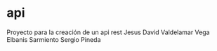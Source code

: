 # api
Proyecto para la creación de un api rest
Jesus David Valdelamar Vega
Elbanis Sarmiento
Sergio Pineda
